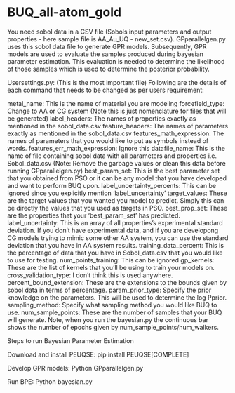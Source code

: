 # BUQ_all-atom_gold

You need sobol data in a CSV file (Sobols input parameters and output properties - here sample file is AA_Au_UQ - new_set.csv). GPparallelgen.py uses this sobol data file to generate GPR models. Subsequently, GPR models are used to evaluate the samples produced during bayesian parameter estimation. This evaluation is needed to determine the likelihood of those samples which is used to determine the posterior probability.

Usersettings.py: (This is the most important file) Following are the details of each command that needs to be changed as per users requirement:

metal_name: This is the name of material you are modeling
forcefield_type: Change to AA or CG system (Note this is just nomenclature for files that will be generated)
label_headers: The names of properties exactly as mentioned in the sobol_data.csv
feature_headers: The names of parameters exactly as mentioned in the sobol_data.csv
features_math_expression: The names of parameters that you would like to put as symbols instead of words.
features_err_math_expression: Ignore this
datafile_name: This is the name of file containing sobol data with all parameters and properties i.e. Sobol_data.csv (Note: Remove the garbage values or clean this data before running GPparallelgen.py)
best_param_set: This is the best parameter set that you obtained from PSO or it can be any model that you have developed and want to perform BUQ upon.
label_uncertainty_percents: This can be ignored since you explicitly mention ‘label_uncertainty’
target_values: These are the target values that you wanted you model to predict. Simply this can be directly the values that you used as targets in PSO.
best_prop_set: These are the properties that your ‘best_param_set’ has predicted.
label_uncertainty: This is an  array of all properties’s experimental standard deviation. If you don’t have experimental data, and if you are developong CG models trying to mimic some other AA system, you can use the standard deviation that you have in AA system results. 
training_data_percent: This is the percentage of data that you have in Sobol_data.csv that you would like to use for testing.
num_points_training: This can be ignored
gp_kernels: These are the list of kernels that you’ll be using to train your models on.
cross_validation_type: I don’t think this is used anywhere.
percent_bound_extension: These are the extensions to the bounds given by sobol data in terms of percentage.
param_prior_type: Specify the prior knowledge on the parameters. This will be used to determine the log Pprior.
sampling_method: Specify what sampling method you would like BUQ to use. 
num_sample_points: These are the number of samples that your BUQ will generate. Note, when you run the bayesian.py the continuous bar shows the number of epochs given by num_sample_points/num_walkers. 


Steps to run Bayesian Parameter Estimation

Download and install PEUQSE: pip install PEUQSE[COMPLETE]

Develop GPR models: Python GPparallelgen.py

Run BPE: Python bayesian.py



